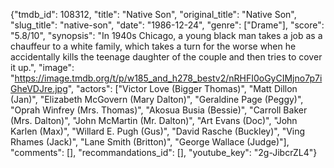 {"tmdb_id": 108312, "title": "Native Son", "original_title": "Native Son", "slug_title": "native-son", "date": "1986-12-24", "genre": ["Drame"], "score": "5.8/10", "synopsis": "In 1940s Chicago, a young black man takes a job as a chauffeur to a white family, which takes a turn for the worse when he accidentally kills the teenage daughter of the couple and then tries to cover it up.", "image": "https://image.tmdb.org/t/p/w185_and_h278_bestv2/nRHFI0oGyCIMjno7p7iGheVDJre.jpg", "actors": ["Victor Love (Bigger Thomas)", "Matt Dillon (Jan)", "Elizabeth McGovern (Mary Dalton)", "Geraldine Page (Peggy)", "Oprah Winfrey (Mrs. Thomas)", "Akosua Busia (Bessie)", "Carroll Baker (Mrs. Dalton)", "John McMartin (Mr. Dalton)", "Art Evans (Doc)", "John Karlen (Max)", "Willard E. Pugh (Gus)", "David Rasche (Buckley)", "Ving Rhames (Jack)", "Lane Smith (Britton)", "George Wallace (Judge)"], "comments": [], "recommandations_id": [], "youtube_key": "2g-JibcrZL4"}